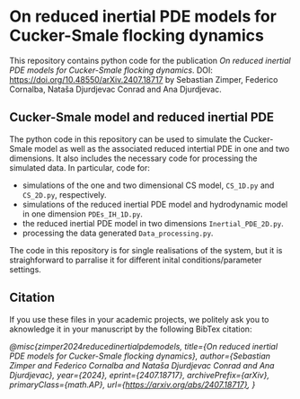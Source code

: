 # On reduced inertial PDE models for Cucker-Smale flocking dynamics
This repository contains python code for the publication _On reduced inertial PDE models for Cucker-Smale flocking dynamics_. DOI: 
https://doi.org/10.48550/arXiv.2407.18717 by Sebastian Zimper, Federico Cornalba, Nataša Djurdjevac Conrad and Ana Djurdjevac. 

## Cucker-Smale model and reduced inertial PDE
The python code in this repository can be used to simulate the Cucker-Smale model as well as the associated reduced intertial PDE in one and two dimensions. It also includes the necessary code for processing the simulated data. In particular, code for:

* simulations of the one and two dimensional CS model, `CS_1D.py` and `CS_2D.py`, respectively.
* simulations of the reduced inertial PDE model and hydrodynamic model in one dimension `PDEs_IH_1D.py`.
* the reduced inertial PDE model in two dimensions `Inertial_PDE_2D.py`.
* processing the data generated `Data_processing.py`.

The code in this repository is for single realisations of the system, but it is straighforward to parralise it for different inital conditions/parameter settings.

## Citation
If you use these files in your academic projects, we politely ask you to aknowledge it in your manuscript by the following BibTex citation:

*@misc{zimper2024reducedinertialpdemodels,
      title={On reduced inertial PDE models for Cucker-Smale flocking dynamics}, 
      author={Sebastian Zimper and Federico Cornalba and Nataša Djurdjevac Conrad and Ana Djurdjevac},
      year={2024},
      eprint={2407.18717},
      archivePrefix={arXiv},
      primaryClass={math.AP},
      url={https://arxiv.org/abs/2407.18717}, 
}*